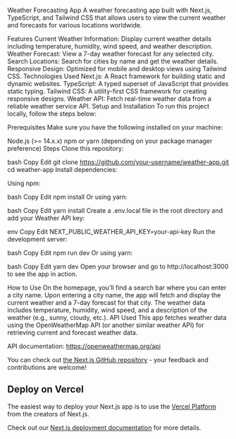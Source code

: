 Weather Forecasting App
A weather forecasting app built with Next.js, TypeScript, and Tailwind CSS that allows users to view the current weather and forecasts for various locations worldwide.

Features
Current Weather Information: Display current weather details including temperature, humidity, wind speed, and weather description.
Weather Forecast: View a 7-day weather forecast for any selected city.
Search Locations: Search for cities by name and get the weather details.
Responsive Design: Optimized for mobile and desktop views using Tailwind CSS.
Technologies Used
Next.js: A React framework for building static and dynamic websites.
TypeScript: A typed superset of JavaScript that provides static typing.
Tailwind CSS: A utility-first CSS framework for creating responsive designs.
Weather API: Fetch real-time weather data from a reliable weather service API.
Setup and Installation
To run this project locally, follow the steps below:

Prerequisites
Make sure you have the following installed on your machine:

Node.js (>= 14.x.x)
npm or yarn (depending on your package manager preference)
Steps
Clone this repository:

bash
Copy
Edit
git clone https://github.com/your-username/weather-app.git
cd weather-app
Install dependencies:

Using npm:

bash
Copy
Edit
npm install
Or using yarn:

bash
Copy
Edit
yarn install
Create a .env.local file in the root directory and add your Weather API key:

env
Copy
Edit
NEXT_PUBLIC_WEATHER_API_KEY=your-api-key
Run the development server:

bash
Copy
Edit
npm run dev
Or using yarn:

bash
Copy
Edit
yarn dev
Open your browser and go to http://localhost:3000 to see the app in action.

How to Use
On the homepage, you’ll find a search bar where you can enter a city name.
Upon entering a city name, the app will fetch and display the current weather and a 7-day forecast for that city.
The weather data includes temperature, humidity, wind speed, and a description of the weather (e.g., sunny, cloudy, etc.).
API Used
This app fetches weather data using the OpenWeatherMap API (or another similar weather API) for retrieving current and forecast weather data.

API documentation: https://openweathermap.org/api

You can check out [the Next.js GitHub repository](https://github.com/vercel/next.js) - your feedback and contributions are welcome!

## Deploy on Vercel

The easiest way to deploy your Next.js app is to use the [Vercel Platform](https://vercel.com/new?utm_medium=default-template&filter=next.js&utm_source=create-next-app&utm_campaign=create-next-app-readme) from the creators of Next.js.

Check out our [Next.js deployment documentation](https://nextjs.org/docs/pages/building-your-application/deploying) for more details.
